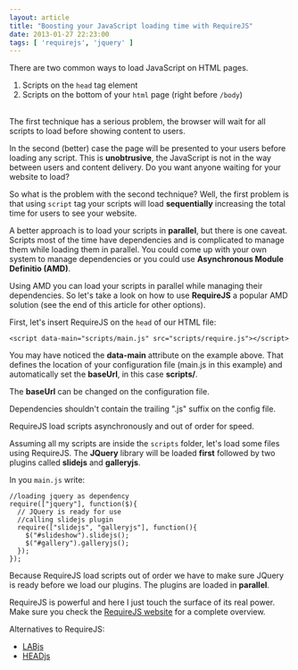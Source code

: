 ```yaml
---
layout: article
title: "Boosting your JavaScript loading time with RequireJS"
date: 2013-01-27 22:23:00
tags: [ 'requirejs', 'jquery' ]
---
```

There are two common ways to load JavaScript on HTML pages. 

1. Scripts on the <code>head</code> tag element
2. Scripts on the bottom of your <code>html</code> page (right before <code>/body</code>)
<br><br>

The first technique has a serious problem, the browser will wait for all scripts to load before showing content to users.

In the second (better) case the page will be presented to your users before loading any script. This is **unobtrusive**, the JavaScript is not in the way between users and content delivery. Do you want anyone waiting for your website to load?

So what is the problem with the second technique? Well, the first problem is that using <code>script</code> tag your scripts will load **sequentially** increasing the total time for users to see your website.

A better approach is to load your scripts in **parallel**, but there is one caveat. Scripts most of the time have dependencies and is complicated to manage them while loading them in parallel. You could come up with your own system to manage dependencies or you could use **Asynchronous Module Definitio (AMD)**. 

Using AMD you can load your scripts in parallel while managing their dependencies. So let's take a look on how to use **RequireJS** a popular AMD solution (see the end of this article for other options). 

First, let's insert RequireJS on the <code>head</code> of our HTML file:

    <script data-main="scripts/main.js" src="scripts/require.js"></script>

You may have noticed the **data-main** attribute on the example above. That defines the location of your configuration file (main.js in this example) and automatically set the **baseUrl**, in this case **scripts/**.

<alert class="info margin-top margin-bottom"><i class="icon-info"> </i> The <strong>baseUrl</strong> can be changed on the configuration file.</alert>

<alert class="warning margin-top margin-bottom"><i class="icon-attention"> </i> Dependencies shouldn't contain the trailing ".js" suffix on the config file.</alert>

<alert class="warning margin-top margin-bottom"><i class="icon-attention"> </i> RequireJS load scripts asynchronously and out of order for speed.</alert>

Assuming all my scripts are inside the <code>scripts</code> folder, let's load some files using RequireJS. The **JQuery** library will be loaded **first** followed by two plugins called **slidejs** and **galleryjs**.

In you <code>main.js</code> write:

    //loading jquery as dependency
    require(["jquery"], function($){
      // JQuery is ready for use
      //calling slidejs plugin
      require(["slidejs", "galleryjs"], function(){
        $("#slideshow").slidejs();
        $("#gallery").galleryjs();
      });
    });

Because RequireJS load scripts out of order we have to make sure JQuery is ready before we load our plugins. The plugins are loaded in **parallel**.

RequireJS is powerful and here I just touch the surface of its real power. Make sure you check the [RequireJS website](http://requirejs.org/) for a complete overview.

Alternatives to RequireJS:

* [LABjs](http://labjs.com/)
* [HEADjs](http://headjs.com/)

<br>